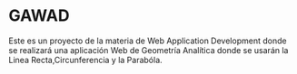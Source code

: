 # GAWAD
Este es un proyecto de la materia de Web Application Development donde se realizará una aplicación Web de Geometría Analítica donde se usarán la Linea Recta,Circunferencia y la Parabóla.
